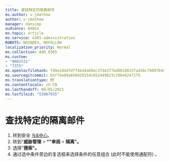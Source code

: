 ```yaml
---
title: 查找特定的隔离邮件
ms.author: v-jmathew
author: v-jmathew
manager: dansimp
audience: Admin
ms.topic: article
ms.service: o365-administration
ROBOTS: NOINDEX, NOFOLLOW
localization_priority: Normal
ms.collection: Adm_O365
ms.custom:
- "9002531"
- "7375"
ms.openlocfilehash: f49e2d44fd7f4b44a69ec3fd43f7bd0818015fad38c79097648456f53ff6870e
ms.sourcegitcommit: b5f7da89a650d2915dc652449623c78be6247175
ms.translationtype: MT
ms.contentlocale: zh-CN
ms.lasthandoff: 08/05/2021
ms.locfileid: "53967935"
---
```

# <a name="find-a-specific-quarantined-message"></a>查找特定的隔离邮件

1. 转到安全 [与&中心](https://go.microsoft.com/fwlink/p/?linkid=2077143)。
2. 转到"**威胁管理**  >  **""审阅**  >  **隔离"。**
3. 选择"**搜索"。**
4. 通过选中条件旁边的复选框来选择条件的任意组合 (此时不能使用通配符) 。
